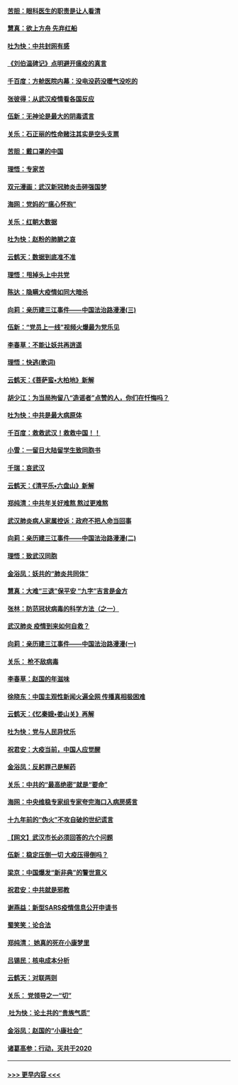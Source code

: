 #### [苦胆：眼科医生的职责是让人看清](../pages/nsc993/n11853840.md?t=02090002) 
#### [慧真：欲上方舟 先弃红船](../pages/nsc993/n11853483.md?t=02090002) 
#### [吐为快：中共封网有感](../pages/nsc993/n11852575.md?t=02090002) 
#### [《刘伯温碑记》点明避开瘟疫的真言](../pages/nsc993/n11852128.md?t=02090002) 
#### [千百度：方舱医院内幕：没电没药没暖气没吃的](../pages/nsc993/n11850211.md?t=02090002) 
#### [张彼得：从武汉疫情看各国反应](../pages/nsc993/n11850102.md?t=02090002) 
#### [伍新：无神论是最大的阴毒谎言](../pages/nsc993/n11846129.md?t=02090002) 
#### [关乐：石正丽的性命赌注其实是空头支票](../pages/nsc993/n11846109.md?t=02090002) 
#### [苦胆：戴口罩的中国](../pages/nsc993/n11845576.md?t=02090002) 
#### [理悟：专家苦](../pages/nsc993/n11845564.md?t=02090002) 
#### [双元漫画：武汉新冠肺炎击碎强国梦](../pages/nsc993/n11843320.md?t=02090002) 
#### [海网：党妈的“瘟心怀抱”](../pages/nsc993/n11840740.md?t=02090002) 
#### [关乐：红朝大数据](../pages/nsc993/n11840675.md?t=02090002) 
#### [吐为快：赵粉的肺腑之哀](../pages/nsc993/n11840618.md?t=02090002) 
#### [云鹤天：数据到底准不准](../pages/nsc993/n11840325.md?t=02090002) 
#### [理悟：甩掉头上中共党](../pages/nsc993/n11838826.md?t=02090002) 
#### [陈达：隐瞒大疫情如同大暗杀](../pages/nsc993/n11838771.md?t=02090002) 
#### [向莉：亲历建三江事件——中国法治路漫漫(三)](../pages/nsc993/n11831825.md?t=02090002) 
#### [伍新：“党员上一线”视频火爆最为党乐见](../pages/nsc993/n11838200.md?t=02090002) 
#### [李春草：不能让妖共再逍遥](../pages/nsc993/n11838102.md?t=02090002) 
#### [理悟：快逃(歌词)](../pages/nsc993/n11838083.md?t=02090002) 
#### [云鹤天：《菩萨蛮▪大柏地》新解](../pages/nsc993/n11838059.md?t=02090002) 
#### [胡少江：为当局拘留八“造谣者”点赞的人，你们在忏悔吗？](../pages/nsc993/n11836801.md?t=02090002) 
#### [吐为快：中共是最大病原体](../pages/nsc993/n11836748.md?t=02090002) 
#### [千百度：救救武汉！救救中国！！](../pages/nsc993/n11836145.md?t=02090002) 
#### [小雪：一留日大陆留学生致同胞书](../pages/nsc993/n11834624.md?t=02090002) 
#### [千瑞：哀武汉](../pages/nsc993/n11833647.md?t=02090002) 
#### [云鹤天：《清平乐▪六盘山》新解](../pages/nsc993/n11833611.md?t=02090002) 
#### [郑纯清：中共年关好难熬 熬过更难熬](../pages/nsc993/n11833489.md?t=02090002) 
#### [武汉肺炎病人家属控诉：政府不把人命当回事](../pages/nsc993/n11833205.md?t=02090002) 
#### [向莉：亲历建三江事件——中国法治路漫漫(二)](../pages/nsc993/n11829102.md?t=02090002) 
#### [理悟：致武汉同胞](../pages/nsc993/n11831522.md?t=02090002) 
#### [金浴凤：妖共的“肺炎共同体”](../pages/nsc993/n11829448.md?t=02090002) 
#### [慧真：大难“三退”保平安 “九字”吉言是金方](../pages/nsc993/n11829501.md?t=02090002) 
#### [张林：防范冠状病毒的科学方法（之一）](../pages/nsc993/n11828618.md?t=02090002) 
#### [武汉肺炎 疫情到来如何自救？](../pages/nsc993/n11827632.md?t=02090002) 
#### [向莉：亲历建三江事件——中国法治路漫漫(一)](../pages/nsc993/n11827190.md?t=02090002) 
#### [关乐： 枪不敌病毒](../pages/nsc993/n11826746.md?t=02090002) 
#### [李春草：赵国的年滋味](../pages/nsc993/n11826321.md?t=02090002) 
#### [徐晓东：中国主观性新闻火遍全网 传播真相极困难](../pages/nsc993/n11826508.md?t=02090002) 
#### [云鹤天：《忆秦娥▪娄山关》再解](../pages/nsc993/n11824682.md?t=02090002) 
#### [吐为快：党与人民异忧乐](../pages/nsc993/n11824660.md?t=02090002) 
#### [祝君安：大疫当前，中国人应觉醒](../pages/nsc993/n11821946.md?t=02090002) 
#### [金浴凤：反躬罪己是解药](../pages/nsc993/n11820280.md?t=02090002) 
#### [关乐：中共的“最高绝密”就是“要命”](../pages/nsc993/n11816946.md?t=02090002) 
#### [海网：中央维稳专家组专家夸完海口入病房感言](../pages/nsc993/n11815138.md?t=02090002) 
#### [十九年前的“伪火”不攻自破的世纪谎言](../pages/nsc993/n11813238.md?t=02090002) 
#### [【网文】武汉市长必须回答的六个问题](../pages/nsc993/n11813848.md?t=02090002) 
#### [伍新：稳定压倒一切 大疫压得倒吗？](../pages/nsc993/n11812634.md?t=02090002) 
#### [梁京：中国爆发“新非典”的警世意义](../pages/nsc993/n11812554.md?t=02090002) 
#### [祝君安：中共就是邪教](../pages/nsc993/n11812431.md?t=02090002) 
#### [谢燕益：新型SARS疫情信息公开申请书](../pages/nsc993/n11808840.md?t=02090002) 
#### [蜀笑笑：论合法](../pages/nsc993/n11808064.md?t=02090002) 
#### [郑纯清： 她真的死在小康梦里](../pages/nsc993/n11806623.md?t=02090002) 
#### [吕锡民：核电成本分析](../pages/nsc993/n11806284.md?t=02090002) 
#### [云鹤天：对联两则](../pages/nsc993/n11805957.md?t=02090002) 
#### [关乐： 党领导之一“切”](../pages/nsc993/n11804505.md?t=02090002) 
#### [ 吐为快：论土共的“贵族气质”](../pages/nsc993/n11804490.md?t=02090002) 
#### [金浴凤：赵国的“小康社会”](../pages/nsc993/n11804452.md?t=02090002) 
#### [诸葛高参：行动，灭共于2020](../pages/nsc993/n11804120.md?t=02090002) 

----
#### [ >>> 更早内容 <<< ](../indexes/nsc993-earlier.md)
